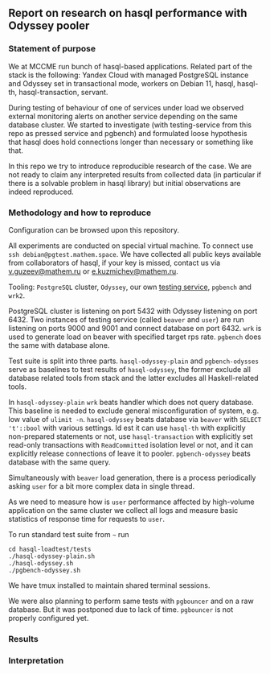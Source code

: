 ## Report on research on hasql performance with Odyssey pooler

### Statement of purpose

We at MCCME run bunch of hasql-based applications. Related part of the stack is the following: Yandex Cloud with managed PostgreSQL instance and Odyssey set in transactional mode, workers on Debian 11, hasql, hasql-th, hasql-transaction, servant.

During testing of behaviour of one of services under load we observed external monitoring alerts on another service depending on the same database cluster.
We started to investigate (with testing-service from this repo as pressed service and pgbench) and formulated loose hypothesis that hasql does hold connections longer than necessary or something like that.

In this repo we try to introduce reproducible research of the case. We are not ready to claim any interpreted results from collected data (in particular if there is a solvable problem in hasql library) but initial observations are indeed reproduced.

### Methodology and how to reproduce

Configuration can be browsed upon this repository.

All experiments are conducted on special virtual machine. To connect use `ssh debian@pgtest.mathem.space`. We have collected all public keys available from collaborators of hasql, if your key is missed, contact us via v.guzeev@mathem.ru or e.kuzmichev@mathem.ru.

Tooling: `PostgreSQL` cluster, `Odyssey`, our own [testing service](https://github.com/pandora-mccme/hasql-loadtest-template), `pgbench` and `wrk2`.

PostgreSQL cluster is listening on port 5432 with Odyssey listening on port 6432. Two instances of testing service (called `beaver` and `user`) are run listening on ports 9000 and 9001 and connect database on port 6432.
`wrk` is used to generate load on beaver with specified target rps rate. `pgbench` does the same with database alone.

Test suite is split into three parts.
`hasql-odyssey-plain` and `pgbench-odysses` serve as baselines to test results of `hasql-odyssey`, the former exclude all database related tools from stack and the latter excludes all Haskell-related tools.

In `hasql-odyssey-plain` `wrk` beats handler which does not query database. This baseline is needed to exclude general misconfiguration of system, e.g. low value of `ulimit -n`.
`hasql-odyssey` beats database via `beaver` with `SELECT 't'::bool` with various settings. Id est it can use `hasql-th` with explicitly non-prepared statements or not, use `hasql-transaction` with explicitly set read-only transactions with `ReadCommitted` isolation level or not, and it can explicitly release connections of leave it to pooler.
`pgbench-odyssey` beats database with the same query.

Simultaneously with `beaver` load generation, there is a process periodically asking `user` for a bit more complex data in single thread.

As we need to measure how is `user` performance affected by high-volume application on the same cluster we collect all logs and measure basic statistics of response time for requests to `user`.

To run standard test suite from `~` run
```
cd hasql-loadtest/tests
./hasql-odyssey-plain.sh
./hasql-odyssey.sh
./pgbench-odyssey.sh
```

We have tmux installed to maintain shared terminal sessions.

We were also planning to perform same tests with `pgbouncer` and on a raw database. But it was postponed due to lack of time. `pgbouncer` is not properly configured yet.

### Results



### Interpretation

